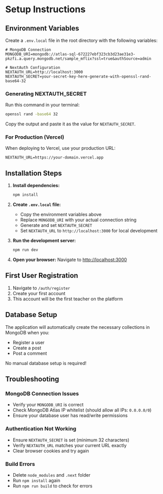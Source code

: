 # Setup Instructions

## Environment Variables

Create a `.env.local` file in the root directory with the following variables:

```env
# MongoDB Connection
MONGODB_URI=mongodb://atlas-sql-672227ebf323cb3d23ae31e3-pkzfi.a.query.mongodb.net/sample_mflix?ssl=true&authSource=admin

# NextAuth Configuration
NEXTAUTH_URL=http://localhost:3000
NEXTAUTH_SECRET=your-secret-key-here-generate-with-openssl-rand-base64-32
```

### Generating NEXTAUTH_SECRET

Run this command in your terminal:

```bash
openssl rand -base64 32
```

Copy the output and paste it as the value for `NEXTAUTH_SECRET`.

### For Production (Vercel)

When deploying to Vercel, use your production URL:

```env
NEXTAUTH_URL=https://your-domain.vercel.app
```

## Installation Steps

1. **Install dependencies:**
   ```bash
   npm install
   ```

2. **Create `.env.local` file:**
   - Copy the environment variables above
   - Replace `MONGODB_URI` with your actual connection string
   - Generate and set `NEXTAUTH_SECRET`
   - Set `NEXTAUTH_URL` to `http://localhost:3000` for local development

3. **Run the development server:**
   ```bash
   npm run dev
   ```

4. **Open your browser:**
   Navigate to [http://localhost:3000](http://localhost:3000)

## First User Registration

1. Navigate to `/auth/register`
2. Create your first account
3. This account will be the first teacher on the platform

## Database Setup

The application will automatically create the necessary collections in MongoDB when you:
- Register a user
- Create a post
- Post a comment

No manual database setup is required!

## Troubleshooting

### MongoDB Connection Issues

- Verify your `MONGODB_URI` is correct
- Check MongoDB Atlas IP whitelist (should allow all IPs: `0.0.0.0/0`)
- Ensure your database user has read/write permissions

### Authentication Not Working

- Ensure `NEXTAUTH_SECRET` is set (minimum 32 characters)
- Verify `NEXTAUTH_URL` matches your current URL exactly
- Clear browser cookies and try again

### Build Errors

- Delete `node_modules` and `.next` folder
- Run `npm install` again
- Run `npm run build` to check for errors
